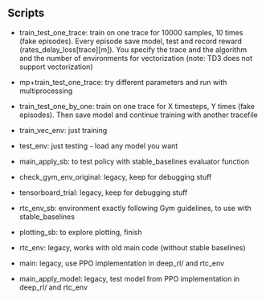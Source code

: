 ## Scripts

- train_test_one_trace: train on one trace for 10000 samples, 10 times (fake episodes). Every episode save model, test and record reward (rates_delay_loss[trace][m]). You specify the trace and the algorithm and the number of environments for vectorization (note: TD3 does not support vectorization)
- mp+train_test_one_trace: try different parameters and run with multiprocessing
- train_test_one_by_one: train on one trace for X timesteps, Y times (fake episodes). Then save model and continue training with another tracefile

- train_vec_env: just training
- test_env: just testing - load any model you want
- main_apply_sb: to test policy with stable_baselines evaluator function

- check_gym_env_original: legacy, keep for debugging stuff
- tensorboard_trial: legacy, keep for debugging stuff

- rtc_env_sb: environment exactly following Gym guidelines, to use with stable_baselines


- plotting_sb: to explore plotting, finish

- rtc_env: legacy, works with old main code (without stable baselines)
- main: legacy, use PPO implementation in deep_rl/ and rtc_env
- main_apply_model: legacy, test model from PPO implementation in deep_rl/ and rtc_env

